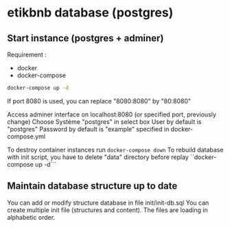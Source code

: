 # etikbnb database (postgres)


## Start instance (postgres + adminer)

Requirement : 
 - docker
 - docker-compose

```sh
docker-compose up -d
```

If port 8080 is used, you can replace "8080:8080" by "80:8080"

Access adminer interface on localhost:8080 (or specified port, previously change)
Choose Système "postgres" in select box
User by default is "postgres"
Password by default is "example" specified in docker-compose.yml

To destroy container instances run ```docker-compose down```
To rebuild database with init script, you have to delete "data" directory before replay ``docker-compose up -d```

## Maintain database structure up to date
You can add or modify structure database in file init/init-db.sql
You can create multiple init file (structures and content). The files are loading in alphabetic order.